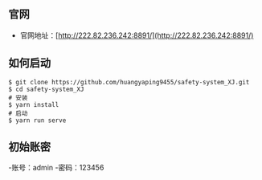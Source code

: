 ## 官网

- 官网地址：[http://222.82.236.242:8891/](http://222.82.236.242:8891/)

## 如何启动

```
$ git clone https://github.com/huangyaping9455/safety-system_XJ.git
$ cd safety-system_XJ
# 安装
$ yarn install
# 启动
$ yarn run serve
```

## 初始账密

-账号：admin
-密码：123456
